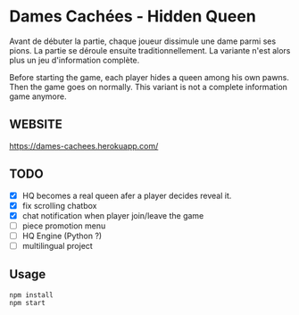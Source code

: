 # Dames Cachées - Hidden Queen

Avant de débuter la partie, chaque joueur dissimule une dame parmi ses pions. La partie se déroule ensuite traditionnellement. La variante n'est alors plus un jeu d'information complète.

Before starting the game, each player hides a queen among his own pawns. Then the game goes on normally. This variant is not a complete information game anymore.

WEBSITE
-------
https://dames-cachees.herokuapp.com/

TODO
-----

- [x] HQ becomes a real queen afer a player decides reveal it.
- [x] fix scrolling chatbox
- [x] chat notification when player join/leave the game
- [ ] piece promotion menu
- [ ] HQ Engine (Python ?)
- [ ] multilingual project

Usage
-----

```
npm install
npm start
```
